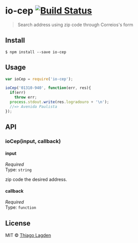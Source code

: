 # io-cep [![Build Status](https://travis-ci.org/lagden/io-cep.svg?branch=master)](https://travis-ci.org/lagden/io-cep)

> Search address using zip code through Correios's form


## Install

```
$ npm install --save io-cep
```


## Usage

```js
var ioCep = require('io-cep');

ioCep('01310-940', function(err, res){
  if(err)
    throw err;
  process.stdout.write(res.logradouro + '\n');
  //=> Avenida Paulista
});
```


## API

### ioCep(input, callback)

#### input

*Required*  
Type: `string`

zip code the desired address.

#### callback

*Required*  
Type: `function`  


## License

MIT © [Thiago Lagden](http://lagden.in)
